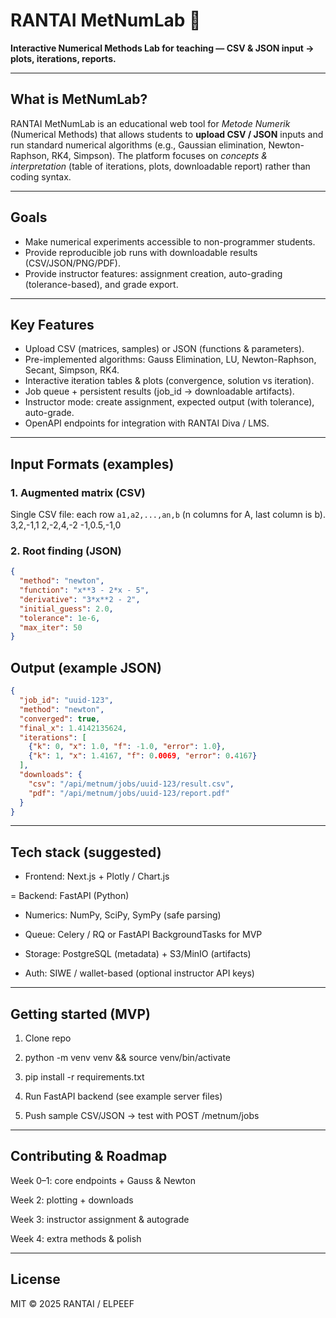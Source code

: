 # RANTAI MetNumLab 🧮

**Interactive Numerical Methods Lab for teaching — CSV & JSON input → plots, iterations, reports.**

---

## What is MetNumLab?
RANTAI MetNumLab is an educational web tool for *Metode Numerik* (Numerical Methods) that allows students to **upload CSV / JSON** inputs and run standard numerical algorithms (e.g., Gaussian elimination, Newton-Raphson, RK4, Simpson). The platform focuses on *concepts & interpretation* (table of iterations, plots, downloadable report) rather than coding syntax.

---

## Goals
- Make numerical experiments accessible to non-programmer students.
- Provide reproducible job runs with downloadable results (CSV/JSON/PNG/PDF).
- Provide instructor features: assignment creation, auto-grading (tolerance-based), and grade export.

---

## Key Features
- Upload CSV (matrices, samples) or JSON (functions & parameters).
- Pre-implemented algorithms: Gauss Elimination, LU, Newton-Raphson, Secant, Simpson, RK4.
- Interactive iteration tables & plots (convergence, solution vs iteration).
- Job queue + persistent results (job_id → downloadable artifacts).
- Instructor mode: create assignment, expected output (with tolerance), auto-grade.
- OpenAPI endpoints for integration with RANTAI Diva / LMS.

---

## Input Formats (examples)

### 1. Augmented matrix (CSV)
Single CSV file: each row `a1,a2,...,an,b` (n columns for A, last column is b).
3,2,-1,1
2,-2,4,-2
-1,0.5,-1,0


### 2. Root finding (JSON)
```json
{
  "method": "newton",
  "function": "x**3 - 2*x - 5",
  "derivative": "3*x**2 - 2",
  "initial_guess": 2.0,
  "tolerance": 1e-6,
  "max_iter": 50
}
```
## Output (example JSON)

```json
{
  "job_id": "uuid-123",
  "method": "newton",
  "converged": true,
  "final_x": 1.4142135624,
  "iterations": [
    {"k": 0, "x": 1.0, "f": -1.0, "error": 1.0},
    {"k": 1, "x": 1.4167, "f": 0.0069, "error": 0.4167}
  ],
  "downloads": {
    "csv": "/api/metnum/jobs/uuid-123/result.csv",
    "pdf": "/api/metnum/jobs/uuid-123/report.pdf"
  }
}
```

---

## Tech stack (suggested)

- Frontend: Next.js + Plotly / Chart.js

= Backend: FastAPI (Python)

- Numerics: NumPy, SciPy, SymPy (safe parsing)

- Queue: Celery / RQ or FastAPI BackgroundTasks for MVP

- Storage: PostgreSQL (metadata) + S3/MinIO (artifacts)

- Auth: SIWE / wallet-based (optional instructor API keys)

---

## Getting started (MVP)

1. Clone repo

2. python -m venv venv && source venv/bin/activate

3. pip install -r requirements.txt

4. Run FastAPI backend (see example server files)

5. Push sample CSV/JSON → test with POST /metnum/jobs

---

## Contributing & Roadmap

Week 0–1: core endpoints + Gauss & Newton

Week 2: plotting + downloads

Week 3: instructor assignment & autograde

Week 4: extra methods & polish

---

## License

MIT © 2025 RANTAI / ELPEEF

